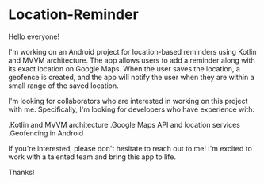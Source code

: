# Location-Reminder

Hello everyone!

I'm working on an Android project for location-based reminders using Kotlin and MVVM architecture. The app allows users to add a reminder along with its exact location on Google Maps. When the user saves the location, a geofence is created, and the app will notify the user when they are within a small range of the saved location.

I'm looking for collaborators who are interested in working on this project with me. Specifically, I'm looking for developers who have experience with:

  .Kotlin and MVVM architecture
  .Google Maps API and location services
  .Geofencing in Android
  
If you're interested, please don't hesitate to reach out to me! I'm excited to work with a talented team and bring this app to life.

Thanks!
